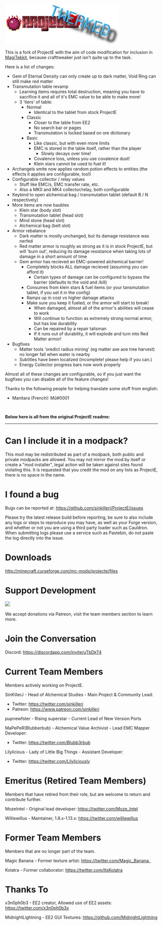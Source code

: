 ![](/src/main/resources/assets/projecte/logo.png?raw=true)

This is a fork of ProjectE with the aim of code modification for inclusion in [MagiTekkit](https://github.com/we-commit-coding-felonies/magitekkit), because crafttweaker just isn't quite up to the task.

Here is a list of changes:
 - Gem of Eternal Density can only create up to dark matter, Void Ring can still make red matter
 - Transmutation table revamp
   - Learning items requires total destruction, meaning you have to sacrifice it and all of it's EMC value to be able to make more!
   - 3 'tiers' of table:
     - Normal
       - Identical to the tablet from stock ProjectE
     - Classic
       - Closer to the table from EE2
       - No search bar or pages
       - Transmutation is locked based on ore dictionary
     - Basic
       - Like classic, but with even more limits
       - EMC is stored in the table itself, rather than the player
         - Slowly decays over time!
       - Covalence loss, unless you use covalence dust!
       - Klein stars cannot be used to fuel it!
 - Archangels smite now applies random potion effects to entities (the effects it applies are configurable, too!)
 - Configurable collector / relay values
   - Stuff like EMC/s, EMC transfer rate, etc.
   - Also a MK0 and MK4 collector/relay, both configurable
 - Keybind to open alchemical bag / transmutation tablet (default B / N respectively)
 - More items are now baubles
   - Klein star (body slot)
   - Transmutation tablet (head slot)
   - Mind stone (head slot)
   - Alchemical bag (belt slot)
 - Armor rebalance
   - Dark matter is mostly unchanged, but its damage resistance was nerfed
   - Red matter armor is roughly as strong as it is in stock ProjectE, but will 'burn out', reducing its damage resistance when taking lots of damage in a short amount of time
   - Gem armor has recieved an EMC-powered alchemical barrier!
     - Completely blocks ALL damage recieved (assuming you can afford it)
       - Certain types of damage can be configured to bypass the barrier (defaults to the void and /kill)
     - Consumes from klein stars & fuel items (or your tansmutation tablet, if you set it in the config)
     - Ramps up in cost vs higher damage attacks
     - Make sure you keep it fueled, or the armor will start to break!
       - When damaged, almost all of the armor's abilities will cease to work
       - Will continue to function as extremely strong normal armor, but has low durability
       - Can be repaired by a repair talisman
       - If it runs out of durability, it will explode and turn into Red Matter armor!
 - Bugfixes
   - Matter tools 'oredict radius mining' (eg matter axe aoe tree harvest) no longer fail when water is nearby
   - Subtitles have been localized (incomplete! please help if you can.)
   - Energy Collector progress bars now work properly

Almost all of these changes are configurable, so if you just want the bugfixes you can disable all of the feature changes!

Thanks to the following people for helping translate some stuff from english:
- Manitara (French): Mû#0001

<br>

<b>Below here is all from the original ProjectE readme:</b>

<hr>


# Can I include it in a modpack?
This mod may be redistributed as part of a modpack, both public and private modpacks are allowed. You may not mirror the mod by itself or create a "mod installer", legal action will be taken against sites found violating this. It is requested that you credit the mod on any lists as ProjectE, there is no space in the name.

# I found a bug
Bugs can be reported at: https://github.com/sinkillerj/ProjectE/issues

Please try the latest release build before reporting, be sure to also include any logs or steps to reproduce you may have, as well as your Forge version, and whether or not you are using a third party loader such as Cauldron. When submitting logs please use a service such as Pastebin, do not paste the log directly into the issue.

# Downloads
http://minecraft.curseforge.com/mc-mods/projecte/files

# Support Development
![](/patreon.png?raw=true)

We accept donations via Patreon, visit the team members section to learn more.

# Join the Conversation

Discord: https://discordapp.com/invite/uTbDkT4

# Current Team Members
Members actively working on ProjectE.

SinKillerJ - Head of Alchemical Studies - Main Project & Community Lead:

* Twitter: https://twitter.com/sinkillerj
* Patreon: https://www.patreon.com/sinkillerj

pupnewfster - Rising superstar - Current Lead of New Version Ports

MaPePeR(Blubberbub) - Alchemical Value Archivist - Lead EMC Mapper Developer: 

* Twitter: https://twitter.com/Blubb3rbub

Lilylicious - Lady of Little Big Things - Assistant Developer:

* Twitter: https://twitter.com/Lilyliciously

# Emeritus (Retired Team Members)
Members that have retired from their role, but are welcome to return and contribute further.

MozeIntel - Original lead developer: https://twitter.com/Moze_Intel

Williewillus - Maintainer, 1.8.x-1.13.x: https://twitter.com/williewillus

# Former Team Members
Members that are no longer part of the team.

Magic Banana - Former texture artist: https://twitter.com/Magic_Banana_

Kolatra - Former collaborator: https://twitter.com/ItsKolatra

# Thanks To
x3n0ph0b3 - EE2 creator, Allowed use of EE2 assets: https://twitter.com/x3n0ph0b3x

MidnightLightning - EE2 GUI Textures: https://github.com/MidnightLightning
